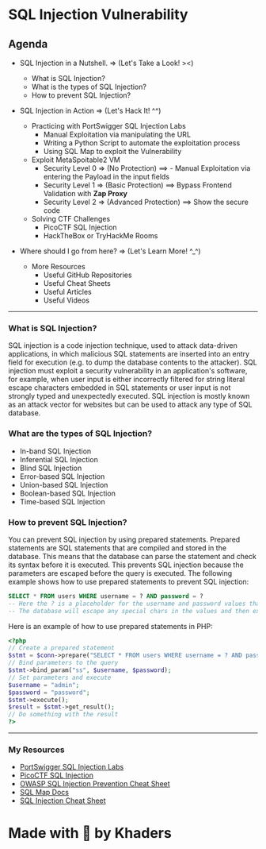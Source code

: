 # SQL Injection Vulnerability

## Agenda

- SQL Injection in a Nutshell. => (Let's Take a Look! ><)

  - What is SQL Injection?
  - What is the types of SQL Injection?
  - How to prevent SQL Injection?

- SQL Injection in Action => (Let's Hack It! ^^)

  - Practicing with PortSwigger SQL Injection Labs
    - Manual Exploitation via manipulating the URL
    - Writing a Python Script to automate the exploitation process
    - Using SQL Map to exploit the Vulnerability
  - Exploit MetaSpoitable2 VM
    - Security Level 0 => (No Protection) ==> - Manual Exploitation via entering the Payload in the input fields
    - Security Level 1 => (Basic Protection) ==> Bypass Frontend Validation with **Zap Proxy**
    - Security Level 2 => (Advanced Protection) ==> Show the secure code
  - Solving CTF Challenges
    - PicoCTF SQL Injection
    - HackTheBox or TryHackMe Rooms

- Where should I go from here? => (Let's Learn More! ^\_^)
  - More Resources
    - Useful GitHub Repositories
    - Useful Cheat Sheets
    - Useful Articles
    - Useful Videos

---

### What is SQL Injection?

SQL injection is a code injection technique, used to attack data-driven applications, in which malicious SQL statements are inserted into an entry field for execution (e.g. to dump the database contents to the attacker). SQL injection must exploit a security vulnerability in an application's software, for example, when user input is either incorrectly filtered for string literal escape characters embedded in SQL statements or user input is not strongly typed and unexpectedly executed. SQL injection is mostly known as an attack vector for websites but can be used to attack any type of SQL database.

### What are the types of SQL Injection?

- In-band SQL Injection
- Inferential SQL Injection
- Blind SQL Injection
- Error-based SQL Injection
- Union-based SQL Injection
- Boolean-based SQL Injection
- Time-based SQL Injection

### How to prevent SQL Injection?

You can prevent SQL injection by using prepared statements. Prepared statements are SQL statements that are compiled and stored in the database. This means that the database can parse the statement and check its syntax before it is executed. This prevents SQL injection because the parameters are escaped before the query is executed. The following example shows how to use prepared statements to prevent SQL injection:

```sql
SELECT * FROM users WHERE username = ? AND password = ?
-- Here the ? is a placeholder for the username and password values that will be passed to the query.
-- The database will escape any special chars in the values and then execute the query.
```

Here is an example of how to use prepared statements in PHP:

```php
<?php
// Create a prepared statement
$stmt = $conn->prepare("SELECT * FROM users WHERE username = ? AND password = ?");
// Bind parameters to the query
$stmt->bind_param("ss", $username, $password);
// Set parameters and execute
$username = "admin";
$password = "password";
$stmt->execute();
$result = $stmt->get_result();
// Do something with the result
?>
```

---

### My Resources

- [PortSwigger SQL Injection Labs](https://portswigger.net/web-security/sql-injection)
- [PicoCTF SQL Injection](https://picoctf.org/practice-questions)
- [OWASP SQL Injection Prevention Cheat Sheet](https://cheatsheetseries.owasp.org/cheatsheets/SQL_Injection_Prevention_Cheat_Sheet.html)
- [SQL Map Docs](https://github.com/sqlmapproject/sqlmap)
- [SQL Injection Cheat Sheet](https://www.netsparker.com/blog/web-security/sql-injection-cheat-sheet/)

# Made with 💚 by Khaders
